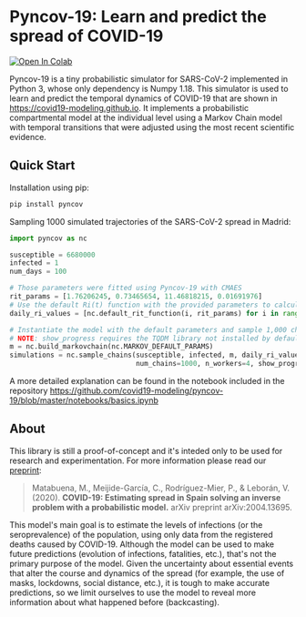 # Pyncov-19: Learn and predict the spread of COVID-19
[![Open In Colab](https://colab.research.google.com/assets/colab-badge.svg)](https://colab.research.google.com/drive/1LzTsXcisv_v_w4q6o9GxvuAzToExFGaG?usp=sharing)

Pyncov-19 is a tiny probabilistic simulator for SARS-CoV-2 implemented in Python 3, whose only dependency is Numpy 1.18.
This simulator is used to learn and predict the temporal dynamics of COVID-19 that are shown in https://covid19-modeling.github.io. It implements a probabilistic compartmental model at the individual level using a Markov Chain model with temporal transitions that were adjusted using the most recent scientific evidence.

## Quick Start

Installation using pip:

```bash
pip install pyncov
```

Sampling 1000 simulated trajectories of the SARS-CoV-2 spread in Madrid:

```python
import pyncov as nc

susceptible = 6680000
infected = 1
num_days = 100

# Those parameters were fitted using Pyncov-19 with CMAES
rit_params = [1.76206245, 0.73465654, 11.46818215, 0.01691976]
# Use the default Ri(t) function with the provided parameters to calculate the daily individual dynamic reproduction rate
daily_ri_values = [nc.default_rit_function(i, rit_params) for i in range(num_days)]

# Instantiate the model with the default parameters and sample 1,000 chains
# NOTE: show_progress requires the TQDM library not installed by default.
m = nc.build_markovchain(nc.MARKOV_DEFAULT_PARAMS)
simulations = nc.sample_chains(susceptible, infected, m, daily_ri_values, 
                               num_chains=1000, n_workers=4, show_progress=True)

```

A more detailed explanation can be found in the notebook included in the repository https://github.com/covid19-modeling/pyncov-19/blob/master/notebooks/basics.ipynb



## About

This library is still a proof-of-concept and it's inteded only to be used for research and experimentation. For more information please read our [preprint](https://arxiv.org/abs/2004.13695):

> Matabuena, M., Meijide-García, C., Rodríguez-Mier, P., & Leborán, V. (2020). 
**COVID-19: Estimating spread in Spain solving an inverse problem with a probabilistic model.**
arXiv preprint arXiv:2004.13695.


This model's main goal is to estimate the levels of infections (or the seroprevalence) of the population, using only data from the registered deaths caused by COVID-19. Although the model can be used to make future predictions (evolution of infections, fatalities, etc.), that's not the primary purpose of the model. Given the uncertainty about essential events that alter the course and dynamics of the spread (for example, the use of masks, lockdowns, social distance, etc.), it is tough to make accurate predictions, so we limit ourselves to use the model to reveal more information about what happened before (backcasting).
